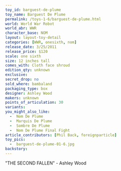 ```yaml
---
toy_id: barguest-de-plume
toy_name: Barguest De Plume
permalink: /toys-1-6/barguest-de-plume.html
world: World War Robot
world_abr: WWR
character_base: NOM
layout: layout-toy-detail
categories: [WWR, onesixth, nom]
release_date: 3/25/2011
release_price: $120
scale: one sixth
size: 12 inches tall
comes_with: Cloth face shroud
edition_qty: unknown
exclusive:
secret_drop: no
sold_where: bambaland
packaging_type: box
designer: Ashley Wood
makers: unknown
points_of_articulation: 30
variants: 
you_might_also_like:
  -  Nom De Plume
  -  Marquis De Plume
  -  Sombre De Plume
  -  Nom De Plume Final Fight  
article_contributors: [Phil Back, foreignparticle]
toy_pics:
  -  barguest-de-plume-01-6.jpg
backstory:
---
```

"THE SECOND FALLEN" - Ashley Wood